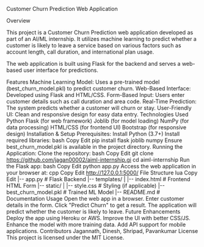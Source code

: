 Customer Churn Prediction Web Application


Overview

This project is a Customer Churn Prediction web application developed as part of an AI/ML internship. It utilizes machine learning to predict whether a customer is likely to leave a service based on various factors such as account length, call duration, and international plan usage.

The web application is built using Flask for the backend and serves a web-based user interface for predictions.

Features
Machine Learning Model: Uses a pre-trained model (best_churn_model.pkl) to predict customer churn.
Web-Based Interface: Developed using Flask and HTML/CSS.
Form-Based Input: Users enter customer details such as call duration and area code.
Real-Time Prediction: The system predicts whether a customer will churn or stay.
User-Friendly UI: Clean and responsive design for easy data entry.
Technologies Used
Python
Flask (for web framework)
Joblib (for model loading)
NumPy (for data processing)
HTML/CSS (for frontend UI)
Bootstrap (for responsive design)
Installation & Setup
Prerequisites:
Install Python (3.7+)
Install required libraries:
bash
Copy
Edit
pip install flask joblib numpy
Ensure best_churn_model.pkl is available in the project directory.
Running the Application:
Clone the repository:
bash
Copy
Edit
git clone https://github.com/jagan00002/aiml-internship.gi
cd aiml-internship
Run the Flask app:
bash
Copy
Edit
python app.py
Access the web application in your browser at:
cpp
Copy
Edit
http://127.0.0.1:5000/
File Structure
lua
Copy
Edit
|-- app.py            # Flask Backend
|-- templates/
|   |-- index.html    # Frontend HTML Form
|-- static/
|   |-- style.css     # Styling (if applicable)
|-- best_churn_model.pkl  # Trained ML Model
|-- README.md         # Documentation
Usage
Open the web app in a browser.
Enter customer details in the form.
Click "Predict Churn" to get a result.
The application will predict whether the customer is likely to leave.
Future Enhancements
Deploy the app using Heroku or AWS.
Improve the UI with better CSS/JS.
Enhance the model with more training data.
Add API support for mobile applications.
Contributors
Jagannath, Dinesh, Shripad,  Pavankumar
License
This project is licensed under the MIT License.

